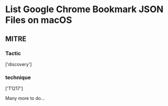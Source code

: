 # List Google Chrome Bookmark JSON Files on macOS

## MITRE

### Tactic
['discovery']

### technique
['T1217']

Many more to do...
